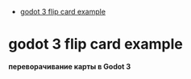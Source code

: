 <!-- @import "[TOC]" {cmd="toc" depthFrom=1 depthTo=6 orderedList=false} -->

<!-- code_chunk_output -->

- [godot 3 flip card example](#godot-3-flip-card-example)

<!-- /code_chunk_output -->

# godot 3 flip card example

**переворачивание карты в Godot 3**

